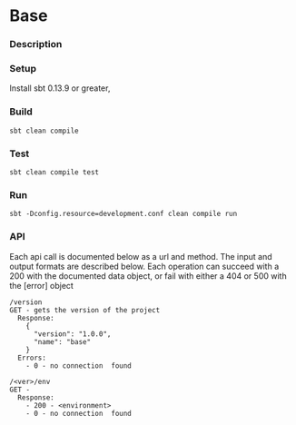 # Base

### Description 

### Setup

  Install sbt 0.13.9 or greater,

### Build

    sbt clean compile

### Test

    sbt clean compile test

### Run

    sbt -Dconfig.resource=development.conf clean compile run

### API

  Each api call is documented below as a url and method. The input and output formats are described below. Each
  operation can succeed with a 200 with the documented data object, or fail with either a 404 or 500 with the [error] object


    /version
    GET - gets the version of the project
      Response:
        {
          "version": "1.0.0",
          "name": "base"
        }
      Errors:
        - 0 - no connection  found

    /<ver>/env
    GET - 
      Response:
        - 200 - <environment>
        - 0 - no connection  found

